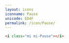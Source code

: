 ```yaml
---
layout: icons
iconname: Pause
unicode: ED4F
permalink: /icon/Pause/
---
```


``` html
<i class="mi mi-Pause"></i>
```
